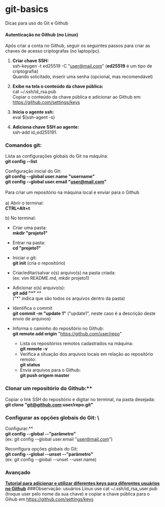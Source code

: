 # git-basics
Dicas para uso do Git e Github

#### Autenticação no Github (no Linux)

Após criar a conta no Github, seguir os seguintes passos para criar as chaves de acesso criptografas (no laptop/pc).

1. **Criar chave SSH:** \
   ssh-keygen -t ed25519 -C "user@mail.com" (**ed25519** é um tipo de criptografia) \
Quando solicitado, inserir uma senha (opcional, mas recomendável)

2. **Exibe na tela o conteúdo da chave pública:** \
cat ~/.ssh/id_rsa.pub \
Copiar o conteúdo da chave pública e adicionar ao Github em: https://github.com/settings/keys

3. **Inicia o agente ssh:** \
eval $(ssh-agent -s)

4. **Adiciona chave SSH ao agente:** \
ssh-add id_ed255191. 

### Comandos git:

Lista as configurações globais do Git na máquina: \
**git config --list**
   
Configuração inicial do Git: \
 **git config --global user.name "username"** \
 **git config --global user.email "user@mail.com"** \
 \
 Para criar um repositório na máquina local e enviar para o Github \
 \
   a) Abrir o terminal:\
   **CTRL+Alt+t**
   
   b) No terminal:

   * Criar uma pasta: \
  **mkdir "projeto1"**

   * Entrar na pasta: \
  **cd "projeto1"**
   * Iniciar o git: \
  **git init** (cria o repositório)
   * Criar/editar/salvar o(s) arquivo(s) na pasta criada: \
  (ex: vim README.md, mkdir projeto1)
   * Adicionar o(s) arquivo(s): \
  **git add "*"**  ** \
  ("*" indica que são todos os arquivos dentro da pasta)
   * Identifica o commit \
  **git commit -m "update 1"**
  ("update1", neste caso é a descrição deste envio de arquivos)
* Informa o caminho do repositório no Github: \
  **git remote add origin** "https://github.com/user/repo"
   * Lista os repositórios remotos cadastrados na máquina: \
  **git remote -v**
   * Verifica a situação dos arquivos locais em relação ao repositório remoto: \
   **git status**
   * Envia arquivos para o Github: \
  **git push origem master**

### Clonar um repositório do Github:** 
Copiar o link SSH do repositório e digitar no terminal, na pasta desejada: \
**git clone "git@github.com:user/repo.git"**

### Configurar as opções globais do Git: \
Configurar:** \
**git config --global --"parâmetro"** \
(ex: git config --global user.email "user@mail.com")

Reconfigura opções globais do Git: \
**git config --global --unset --"parâmetro"** \
(ex: git config --global --unset --user.name)

### Avançado
[**Tutorial para adicionar e utilizar diferentes keys para diferentes usuários no Github**](https://www.freecodecamp.org/portuguese/news/como-gerenciar-diversas-contas-do-github-em-uma-unica-maquina-com-chaves-ssh/)
###Observação: usuários Linux use cat ~/.ssh/id_rsa_user.pub (troque user pelo nome da sua chave) e copiar a chave pública para o Gihub em https://github.com/settings/keys

